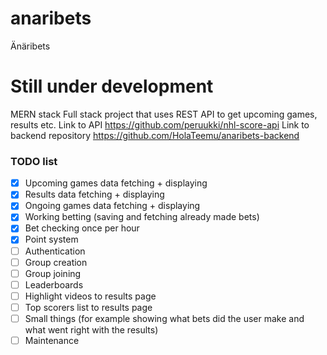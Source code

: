 # anaribets
Änäribets

# Still under development

MERN stack Full stack project that uses REST API to get upcoming games, results etc.
Link to API https://github.com/peruukki/nhl-score-api
Link to backend repository https://github.com/HolaTeemu/anaribets-backend

### TODO list
- [x] Upcoming games data fetching + displaying
- [x] Results data fetching + displaying
- [x] Ongoing games data fetching + displaying
- [x] Working betting (saving and fetching already made bets)
- [x] Bet checking once per hour
- [x] Point system
- [ ] Authentication
- [ ] Group creation
- [ ] Group joining
- [ ] Leaderboards
- [ ] Highlight videos to results page
- [ ] Top scorers list to results page
- [ ] Small things (for example showing what bets did the user make and what went right with the results)
- [ ] Maintenance